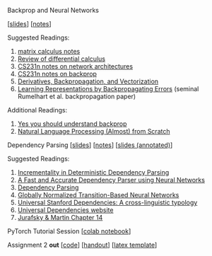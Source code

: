 Backprop and Neural Networks

[[slides](https://web.stanford.edu/class/cs224n/slides/cs224n-2023-lecture03-neuralnets.pdf)] [[notes](https://web.stanford.edu/class/cs224n/readings/cs224n-2019-notes03-neuralnets.pdf)]

Suggested Readings:

1. [matrix calculus notes](https://web.stanford.edu/class/cs224n/readings/gradient-notes.pdf)
2. [Review of differential calculus](https://web.stanford.edu/class/cs224n/readings/review-differential-calculus.pdf)
3. [CS231n notes on network architectures](http://cs231n.github.io/neural-networks-1/)
4. [CS231n notes on backprop](http://cs231n.github.io/optimization-2/)
5. [Derivatives, Backpropagation, and Vectorization](http://cs231n.stanford.edu/handouts/derivatives.pdf)
6. [Learning Representations by Backpropagating Errors](http://www.iro.umontreal.ca/~vincentp/ift3395/lectures/backprop_old.pdf) (seminal Rumelhart et al. backpropagation paper)

Additional Readings:

1. [Yes you should understand backprop](https://medium.com/@karpathy/yes-you-should-understand-backprop-e2f06eab496b)
2. [Natural Language Processing (Almost) from Scratch](http://www.jmlr.org/papers/volume12/collobert11a/collobert11a.pdf)





Dependency Parsing
[[slides](https://web.stanford.edu/class/cs224n/slides/cs224n-2023-lecture04-dep-parsing.pdf)] [[notes](https://web.stanford.edu/class/cs224n/readings/cs224n-2019-notes04-dependencyparsing.pdf)]
[[slides (annotated)](https://web.stanford.edu/class/cs224n/slides/cs224n-2021-lecture04-dep-parsing-annotated.pdf)]

Suggested Readings:

1. [Incrementality in Deterministic Dependency Parsing](https://www.aclweb.org/anthology/W/W04/W04-0308.pdf)
2. [A Fast and Accurate Dependency Parser using Neural Networks](https://www.emnlp2014.org/papers/pdf/EMNLP2014082.pdf)
3. [Dependency Parsing](http://www.morganclaypool.com/doi/abs/10.2200/S00169ED1V01Y200901HLT002)
4. [Globally Normalized Transition-Based Neural Networks](https://arxiv.org/pdf/1603.06042.pdf)
5. [Universal Stanford Dependencies: A cross-linguistic typology](http://nlp.stanford.edu/~manning/papers/USD_LREC14_UD_revision.pdf)
6. [Universal Dependencies website](http://universaldependencies.org/)
7. [Jurafsky & Martin Chapter 14](https://web.stanford.edu/~jurafsky/slp3/14.pdf)



PyTorch Tutorial Session
[[colab notebook](https://colab.research.google.com/drive/13HGy3-uIIy1KD_WFhG4nVrxJC-3nUUkP?usp=sharing)]



Assignment 2 **out**
[[code](https://web.stanford.edu/class/cs224n/assignments/a2.zip)]
[[handout](https://web.stanford.edu/class/cs224n/assignments/a2.pdf)]
[[latex template](https://web.stanford.edu/class/cs224n/assignments/a2_latex_template.zip)]